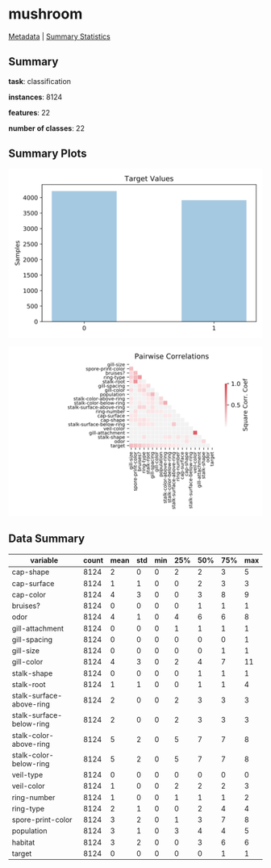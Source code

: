 # mushroom

[Metadata](metadata.yaml) | [Summary Statistics](summary_stats.csv)

## Summary

**task**: classification

**instances**: 8124

**features**: 22

**number of classes**: 22

## Summary Plots

![Labels](label.svg)

![Corr](corr.svg)

## Data Summary

|	variable	|	count	|	mean	|	std	|	min	|	25%	|	50%	|	75%	|	max|
| --- | --- | --- | --- | --- | --- | --- | --- | --- |
|	cap-shape	|	8124	|	2	|	0	|	0	|	2	|	2	|	3	|	5
|	cap-surface	|	8124	|	1	|	1	|	0	|	0	|	2	|	3	|	3
|	cap-color	|	8124	|	4	|	3	|	0	|	0	|	3	|	8	|	9
|	bruises?	|	8124	|	0	|	0	|	0	|	0	|	1	|	1	|	1
|	odor	|	8124	|	4	|	1	|	0	|	4	|	6	|	6	|	8
|	gill-attachment	|	8124	|	0	|	0	|	0	|	1	|	1	|	1	|	1
|	gill-spacing	|	8124	|	0	|	0	|	0	|	0	|	0	|	0	|	1
|	gill-size	|	8124	|	0	|	0	|	0	|	0	|	0	|	1	|	1
|	gill-color	|	8124	|	4	|	3	|	0	|	2	|	4	|	7	|	11
|	stalk-shape	|	8124	|	0	|	0	|	0	|	0	|	1	|	1	|	1
|	stalk-root	|	8124	|	1	|	1	|	0	|	0	|	1	|	1	|	4
|	stalk-surface-above-ring	|	8124	|	2	|	0	|	0	|	2	|	3	|	3	|	3
|	stalk-surface-below-ring	|	8124	|	2	|	0	|	0	|	2	|	3	|	3	|	3
|	stalk-color-above-ring	|	8124	|	5	|	2	|	0	|	5	|	7	|	7	|	8
|	stalk-color-below-ring	|	8124	|	5	|	2	|	0	|	5	|	7	|	7	|	8
|	veil-type	|	8124	|	0	|	0	|	0	|	0	|	0	|	0	|	0
|	veil-color	|	8124	|	1	|	0	|	0	|	2	|	2	|	2	|	3
|	ring-number	|	8124	|	1	|	0	|	0	|	1	|	1	|	1	|	2
|	ring-type	|	8124	|	2	|	1	|	0	|	0	|	2	|	4	|	4
|	spore-print-color	|	8124	|	3	|	2	|	0	|	1	|	3	|	7	|	8
|	population	|	8124	|	3	|	1	|	0	|	3	|	4	|	4	|	5
|	habitat	|	8124	|	3	|	2	|	0	|	0	|	3	|	6	|	6
|	target	|	8124	|	0	|	0	|	0	|	0	|	0	|	1	|	1
